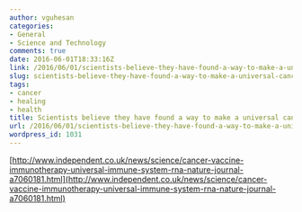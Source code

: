 ```yaml
---
author: vguhesan
categories:
- General
- Science and Technology
comments: true
date: 2016-06-01T18:33:16Z
link: /2016/06/01/scientists-believe-they-have-found-a-way-to-make-a-universal-cancer-vaccine/
slug: scientists-believe-they-have-found-a-way-to-make-a-universal-cancer-vaccine
tags:
- cancer
- healing
- health
title: Scientists believe they have found a way to make a universal cancer vaccine
url: /2016/06/01/scientists-believe-they-have-found-a-way-to-make-a-universal-cancer-vaccine/
wordpress_id: 1031
---
```


[http://www.independent.co.uk/news/science/cancer-vaccine-immunotherapy-universal-immune-system-rna-nature-journal-a7060181.html](http://www.independent.co.uk/news/science/cancer-vaccine-immunotherapy-universal-immune-system-rna-nature-journal-a7060181.html)
